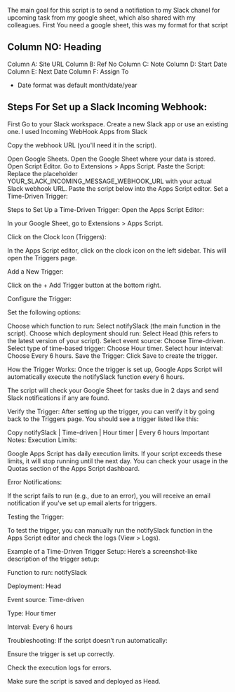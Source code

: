 The main goal for this script is to send a notifiation to my Slack chanel for upcoming task from my google sheet, which also shared with my colleagues.
First You need a google sheet, this was my format for that script

Column NO: Heading
-------------------
Column A: Site URL 
Column B: Ref No
Column C: Note 
Column D: Start Date
Column E: Next Date
Column F: Assign To

* Date format was default month/date/year
  
Steps For Set up a Slack Incoming Webhook:
--------------------------------------------

First Go to your Slack workspace. Create a new Slack app or use an existing one. I used Incoming WebHook Apps from Slack

Copy the webhook URL (you'll need it in the script).

Open Google Sheets. Open the Google Sheet where your data is stored. Open Script Editor. 
Go to Extensions > Apps Script.
Paste the Script:
Replace the placeholder YOUR_SLACK_INCOMING_MESSAGE_WEBHOOK_URL with your actual Slack webhook URL.
Paste the script below into the Apps Script editor.
Set a Time-Driven Trigger:

Steps to Set Up a Time-Driven Trigger:
Open the Apps Script Editor:

In your Google Sheet, go to Extensions > Apps Script.

Click on the Clock Icon (Triggers):

In the Apps Script editor, click on the clock icon on the left sidebar. This will open the Triggers page.

Add a New Trigger:

Click on the + Add Trigger button at the bottom right.

Configure the Trigger:

Set the following options:

Choose which function to run: Select notifySlack (the main function in the script).
Choose which deployment should run: Select Head (this refers to the latest version of your script).
Select event source: Choose Time-driven.
Select type of time-based trigger: Choose Hour timer.
Select hour interval: Choose Every 6 hours.
Save the Trigger:
Click Save to create the trigger.

How the Trigger Works:
Once the trigger is set up, Google Apps Script will automatically execute the notifySlack function every 6 hours.

The script will check your Google Sheet for tasks due in 2 days and send Slack notifications if any are found.

Verify the Trigger:
After setting up the trigger, you can verify it by going back to the Triggers page. You should see a trigger listed like this:

Copy
notifySlack | Time-driven | Hour timer | Every 6 hours
Important Notes:
Execution Limits:

Google Apps Script has daily execution limits. If your script exceeds these limits, it will stop running until the next day. You can check your usage in the Quotas section of the Apps Script dashboard.

Error Notifications:

If the script fails to run (e.g., due to an error), you will receive an email notification if you've set up email alerts for triggers.

Testing the Trigger:

To test the trigger, you can manually run the notifySlack function in the Apps Script editor and check the logs (View > Logs).

Example of a Time-Driven Trigger Setup:
Here’s a screenshot-like description of the trigger setup:

Function to run: notifySlack

Deployment: Head

Event source: Time-driven

Type: Hour timer

Interval: Every 6 hours

Troubleshooting:
If the script doesn’t run automatically:

Ensure the trigger is set up correctly.

Check the execution logs for errors.

Make sure the script is saved and deployed as Head.
